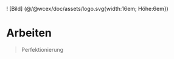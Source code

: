 <!--DESC: {icon:{name:"explore"},id:3} -->

! [Bild] (@/@wcex/doc/assets/logo.svg{width:16em; Höhe:6em})
# Arbeiten
> Perfektionierung
